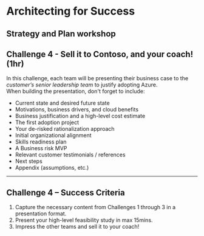 # Architecting for Success

## Strategy and Plan workshop

## Challenge 4 - Sell it to Contoso, and your coach! (1hr)

In this challenge, each team will be presenting their business case to the _customer’s senior leadership team_ to justify adopting Azure.  
When building the presentation, don't forget to include:

- Current state and desired future state
- Motivations, business drivers, and cloud benefits
- Business justification and a high-level cost estimate
- The first adoption project
- Your de-risked rationalization approach
- Initial organizational alignment
- Skills readiness plan
- A Business risk MVP
- Relevant customer testimonials / references
- Next steps
- Appendix (assumptions, etc.)

---

## Challenge 4 – Success Criteria

1. Capture the necessary content from Challenges 1 through 3 in a presentation format.
2. Present your high-level feasibility study in max 15mins.
3. Impress the other teams and sell it to your coach!
